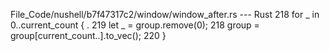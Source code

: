 File_Code/nushell/b7f47317c2/window/window_after.rs --- Rust
218             for _ in 0..current_count {                                                                                                                    . 
219                 let _ = group.remove(0);                                                                                                                 218             group = group[current_count..].to_vec();
220             }                                                                                                                                                

